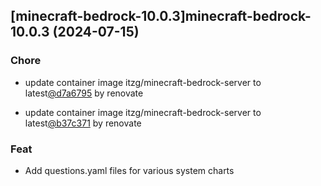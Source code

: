 

## [minecraft-bedrock-10.0.3]minecraft-bedrock-10.0.3 (2024-07-15)

### Chore



- update container image itzg/minecraft-bedrock-server to latest[@d7a6795](https://github.com/d7a6795) by renovate

- update container image itzg/minecraft-bedrock-server to latest[@b37c371](https://github.com/b37c371) by renovate

### Feat



- Add questions.yaml files for various system charts